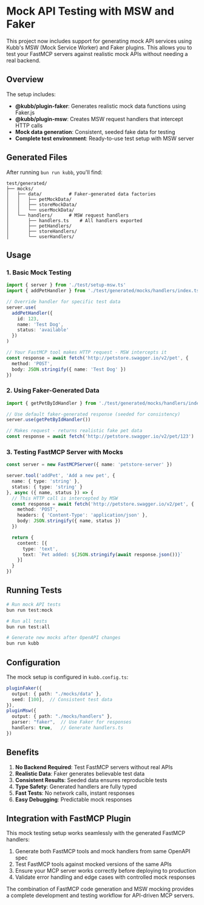 # Mock API Testing with MSW and Faker

This project now includes support for generating mock API services using Kubb's MSW (Mock Service Worker) and Faker plugins. This allows you to test your FastMCP servers against realistic mock APIs without needing a real backend.

## Overview

The setup includes:

- **@kubb/plugin-faker**: Generates realistic mock data functions using Faker.js
- **@kubb/plugin-msw**: Creates MSW request handlers that intercept HTTP calls
- **Mock data generation**: Consistent, seeded fake data for testing
- **Complete test environment**: Ready-to-use test setup with MSW server

## Generated Files

After running `bun run kubb`, you'll find:

```
test/generated/
├── mocks/
│   ├── data/          # Faker-generated data factories
│   │   ├── petMockData/
│   │   ├── storeMockData/
│   │   └── userMockData/
│   └── handlers/      # MSW request handlers
│       ├── handlers.ts    # All handlers exported
│       ├── petHandlers/
│       ├── storeHandlers/
│       └── userHandlers/
```

## Usage

### 1. Basic Mock Testing

```typescript
import { server } from './test/setup-msw.ts'
import { addPetHandler } from './test/generated/mocks/handlers/index.ts'

// Override handler for specific test data
server.use(
  addPetHandler({
    id: 123,
    name: 'Test Dog',
    status: 'available'
  })
)

// Your FastMCP tool makes HTTP request - MSW intercepts it
const response = await fetch('http://petstore.swagger.io/v2/pet', {
  method: 'POST',
  body: JSON.stringify({ name: 'Test Dog' })
})
```

### 2. Using Faker-Generated Data

```typescript
import { getPetByIdHandler } from './test/generated/mocks/handlers/index.ts'

// Use default faker-generated response (seeded for consistency)
server.use(getPetByIdHandler())

// Makes request - returns realistic fake pet data
const response = await fetch('http://petstore.swagger.io/v2/pet/123')
```

### 3. Testing FastMCP Server with Mocks

```typescript
const server = new FastMCPServer({ name: 'petstore-server' })

server.tool('addPet', 'Add a new pet', {
  name: { type: 'string' },
  status: { type: 'string' }
}, async ({ name, status }) => {
  // This HTTP call is intercepted by MSW
  const response = await fetch('http://petstore.swagger.io/v2/pet', {
    method: 'POST',
    headers: { 'Content-Type': 'application/json' },
    body: JSON.stringify({ name, status })
  })

  return {
    content: [{
      type: 'text',
      text: `Pet added: ${JSON.stringify(await response.json())}`
    }]
  }
})
```

## Running Tests

```bash
# Run mock API tests
bun run test:mock

# Run all tests
bun run test:all

# Generate new mocks after OpenAPI changes
bun run kubb
```

## Configuration

The mock setup is configured in `kubb.config.ts`:

```typescript
pluginFaker({
  output: { path: "./mocks/data" },
  seed: [100],  // Consistent test data
}),
pluginMsw({
  output: { path: "./mocks/handlers" },
  parser: "faker",  // Use Faker for responses
  handlers: true,   // Generate handlers.ts
})
```

## Benefits

1. **No Backend Required**: Test FastMCP servers without real APIs
2. **Realistic Data**: Faker generates believable test data
3. **Consistent Results**: Seeded data ensures reproducible tests
4. **Type Safety**: Generated handlers are fully typed
5. **Fast Tests**: No network calls, instant responses
6. **Easy Debugging**: Predictable mock responses

## Integration with FastMCP Plugin

This mock testing setup works seamlessly with the generated FastMCP handlers:

1. Generate both FastMCP tools and mock handlers from same OpenAPI spec
2. Test FastMCP tools against mocked versions of the same APIs
3. Ensure your MCP server works correctly before deploying to production
4. Validate error handling and edge cases with controlled mock responses

The combination of FastMCP code generation and MSW mocking provides a complete development and testing workflow for API-driven MCP servers.